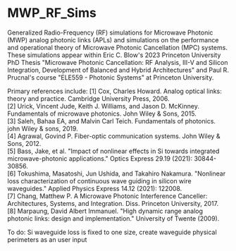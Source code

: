 # MWP_RF_Sims
Generalized Radio-Frequency (RF) simulations for Microwave Photonic (MWP) analog photonic links (APLs) and simulations on the performance and operational theory of Microwave Photonic Cancellation (MPC) systems. These simulations appear within Eric C. Blow's 2023 Princeton University PhD Thesis "Microwave Photonic Cancellation: RF Analysis, III-V and Silicon Integration, Development of Balanced and Hybrid Architectures" and Paul R. Prucnal's course "ELE559 - Photonic Systems" at Princeton University. 

Primary references include: 
[1] Cox, Charles Howard. Analog optical links: theory and practice. Cambridge University Press, 2006. <br> 
[2] Urick, Vincent Jude, Keith J. Williams, and Jason D. McKinney. Fundamentals of microwave photonics. John Wiley & Sons, 2015. <br> 
[3] Saleh, Bahaa EA, and Malvin Carl Teich. Fundamentals of photonics. john Wiley & sons, 2019. <br> 
[4] Agrawal, Govind P. Fiber-optic communication systems. John Wiley & Sons, 2012. <br> 
[5] Bass, Jake, et al. "Impact of nonlinear effects in Si towards integrated microwave-photonic applications." Optics Express 29.19 (2021): 30844-30856. <br> 
[6] Tokushima, Masatoshi, Jun Ushida, and Takahiro Nakamura. "Nonlinear loss characterization of continuous wave guiding in silicon wire waveguides." Applied Physics Express 14.12 (2021): 122008. <br> 
[7] Chang, Matthew P. A Microwave Photonic Interference Canceller: Architectures, Systems, and Integration. Diss. Princeton University, 2017. <br> 
[8] Marpaung, David Albert Immanuel. "High dynamic range analog photonic links: design and implementation." University of Twente (2009). <br> 


To do: Si waveguide loss is fixed to one size, create waveguide physical perimeters as an user input
